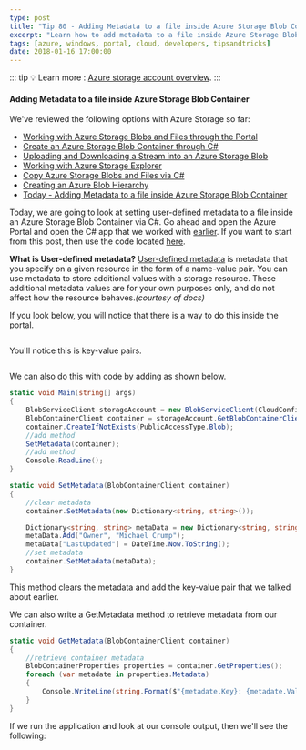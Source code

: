 ```yaml
---
type: post
title: "Tip 80 - Adding Metadata to a file inside Azure Storage Blob Container"
excerpt: "Learn how to add metadata to a file inside Azure Storage Blob Container"
tags: [azure, windows, portal, cloud, developers, tipsandtricks]
date: 2018-01-16 17:00:00
---
```


::: tip
:bulb: Learn more : [Azure storage account overview](https://docs.microsoft.com/azure/storage/common/storage-account-overview?WT.mc_id=docs-azuredevtips-micrum).
:::

#### Adding Metadata to a file inside Azure Storage Blob Container

We've reviewed the following options with Azure Storage so far:

* [Working with Azure Storage Blobs and Files through the Portal](https://microsoft.github.io/AzureTipsAndTricks/blog/tip74.html)
* [Create an Azure Storage Blob Container through C#](https://microsoft.github.io/AzureTipsAndTricks/blog/tip75.html)
* [Uploading and Downloading a Stream into an Azure Storage Blob](https://microsoft.github.io/AzureTipsAndTricks/blog/tip76.html)
* [Working with Azure Storage Explorer](https://microsoft.github.io/AzureTipsAndTricks/blog/tip77.html)
* [Copy Azure Storage Blobs and Files via C#](https://microsoft.github.io/AzureTipsAndTricks/blog/tip78.html)
* [Creating an Azure Blob Hierarchy](https://microsoft.github.io/AzureTipsAndTricks/blog/tip79.html)
* [Today - Adding Metadata to a file inside Azure Storage Blob Container](https://microsoft.github.io/AzureTipsAndTricks/blog/tip80.html)

Today, we are going to look at setting user-defined metadata to a file inside an Azure Storage Blob Container via C#. Go ahead and open the Azure Portal and open the C# app that we worked with [earlier](https://microsoft.github.io/AzureTipsAndTricks/blog/tip75.html). If you want to start from this post, then use the code located [here](https://github.com/mbcrump/azurestorage?WT.mc_id=github-azuredevtips-micrum).

**What is User-defined metadata?** [User-defined metadata](https://docs.microsoft.com/azure/storage/blobs/storage-properties-metadata?WT.mc_id=docs-azuredevtips-micrum) is metadata that you specify on a given resource in the form of a name-value pair. You can use metadata to store additional values with a storage resource. These additional metadata values are for your own purposes only, and do not affect how the resource behaves.*(courtesy of docs)*


If you look below, you will notice that there is a way to do this inside the portal. 

<img :src="$withBase('/files/azmetadata1.png')">

You'll notice this is key-value pairs. 

<img :src="$withBase('/files/azmetadata2.png')">

We can also do this with code by adding as shown below.

```csharp
static void Main(string[] args)
{
    BlobServiceClient storageAccount = new BlobServiceClient(CloudConfigurationManager.GetSetting("StorageConnection"));
    BlobContainerClient container = storageAccount.GetBlobContainerClient("images-backup");
    container.CreateIfNotExists(PublicAccessType.Blob);
    //add method
    SetMetadata(container);
    //add method
    Console.ReadLine();
}

static void SetMetadata(BlobContainerClient container)
{
    //clear metadata
    container.SetMetadata(new Dictionary<string, string>());

    Dictionary<string, string> metaData = new Dictionary<string, string>(2);
    metaData.Add("Owner", "Michael Crump");
    metaData["LastUpdated"] = DateTime.Now.ToString();
    //set metadata
    container.SetMetadata(metaData);
}
```

This method clears the metadata and add the key-value pair that we talked about earlier.

We can also write a GetMetadata method to retrieve metadata from our container.

```csharp
static void GetMetadata(BlobContainerClient container)
{
    //retrieve container metadata
    BlobContainerProperties properties = container.GetProperties();
    foreach (var metadate in properties.Metadata)
    {
        Console.WriteLine(string.Format($"{metadate.Key}: {metadate.Value}"));
    }
}
```

If we run the application and look at our console output, then we'll see the following:

<img :src="$withBase('/files/azmetadata3.png')">
